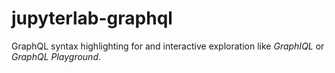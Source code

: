 # jupyterlab-graphql

GraphQL syntax highlighting for and interactive exploration like _GraphIQL_ or
_GraphQL Playground_.
